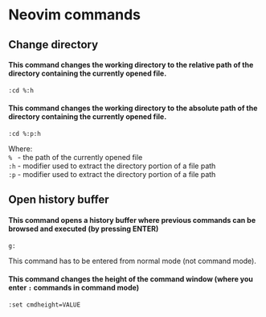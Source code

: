 # Neovim commands
## Change directory
#### This command changes the working directory to the relative path of the directory containing the currently opened file.
```nvim
:cd %:h
```
#### This command changes the working directory to the absolute path of the directory containing the currently opened file.
```nvim
:cd %:p:h
```
Where:   
`% ` - the path of the currently opened file  
`:h` - modifier used to extract the directory portion of a file path  
`:p` - modifier used to extract the directory portion of a file path  
## Open history buffer
#### This command opens a history buffer where previous commands can be browsed and executed (by pressing ENTER)
```nvim
g:
```
This command has to be entered from normal mode (not command mode).
#### This command changes the height of the command window (where you enter `:` commands in command mode)
```nvim
:set cmdheight=VALUE
```
